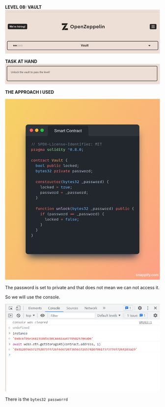 **LEVEL 08: VAULT**
![img.png](images/img.png)

**TASK AT HAND**
![img_1.png](images/img_1.png)

[//]: # (MY APPROACH)
**THE APPROACH I USED**

![img_1.png](img_1.png)


The password is set to private and that does not mean we can not access it.

So we will use the console.

![img.png](img.png)

There is the `bytes32 passworrd`

